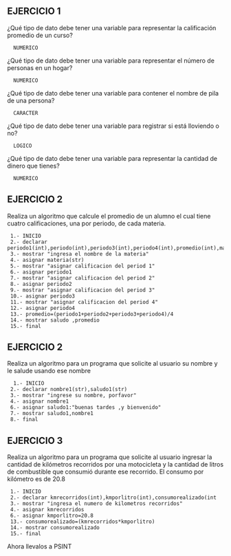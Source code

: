 ## EJERCICIO 1

¿Qué tipo de dato debe tener una variable para representar la calificación promedio de un
curso?

      NUMERICO

¿Qué tipo de dato debe tener una variable para representar el número de personas en un
hogar?

      NUMERICO

¿Qué tipo de dato debe tener una variable para contener el nombre de pila de una persona?

      CARACTER

¿Qué tipo de dato debe tener una variable para registrar si está lloviendo o no?

      LOGICO

¿Qué tipo de dato debe tener una variable para representar la cantidad de dinero que
tienes?

      NUMERICO
      
## EJERCICIO 2

Realiza un algoritmo que calcule el promedio de un alumno el cual tiene cuatro calificaciones, una por periodo, de cada materia.

     1.- INICIO
     2.- declarar periodo1(int),periodo(int),periodo3(int),periodo4(int),promedio(int),materia(str)
     3.- mostrar "ingresa el nombre de la materia"
     4.- asignar materia(str)
     5.- mostrar "asignar calificacion del period 1"
     6.- asignar periodo1
     7.- mostrar "asignar calificacion del period 2"
     8.- asignar periodo2 
     9.- mostrar "asignar calificacion del period 3"
     10.- asignar periodo3
     11.- mostrar "asignar calificacion del period 4"
     12.- asignar periodo4
     13.- promedio=(periodo1+periodo2+periodo3+periodo4)/4
     14.- mostrar saludo ,promedio
     15.- final
## EJERCICIO 2

Realiza un algoritmo para un programa que solicite al usuario su nombre y le salude usando ese nombre

      1.- INICIO
     2.- declarar nombre1(str),saludo1(str)
     3.- mostrar "ingrese su nombre, porfavor"
     4.- asignar nombre1
     6.- asignar saludo1:"buenas tardes ,y bienvenido"
     7.- mostrar saludo1,nombre1
     8.- final  

## EJERCICIO 3

Realiza un algoritmo para  un programa que solicite al usuario ingresar la cantidad de kilómetros recorridos por una motocicleta y la cantidad de litros de combustible que consumió durante ese recorrido. El consumo por kilómetro es de 20.8

     1.- INICIO
     2.- declarar kmrecorridos(int),kmporlitro(int),consumorealizado(int
     3.- mostrar "ingresa el numero de kilometros recorridos"
     4.- asignar kmrecorridos
     6.- asignar kmporlitro=20.8
     13.- consumorealizado=(kmrecorridos*kmporlitro)
     14.- mostrar consumorealizado
     15.- final 

Ahora llevalos a PSINT

